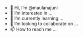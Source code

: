 - 👋 Hi, I’m @maulanajuni
- 👀 I’m interested in ...
- 🌱 I’m currently learning ...
- 💞️ I’m looking to collaborate on ...
- 📫 How to reach me ...

<!---
maulanajuni/maulanajuni is a ✨ special ✨ repository because its `README.md` (this file) appears on your GitHub profile.
You can click the Preview link to take a look at your changes.
--->
